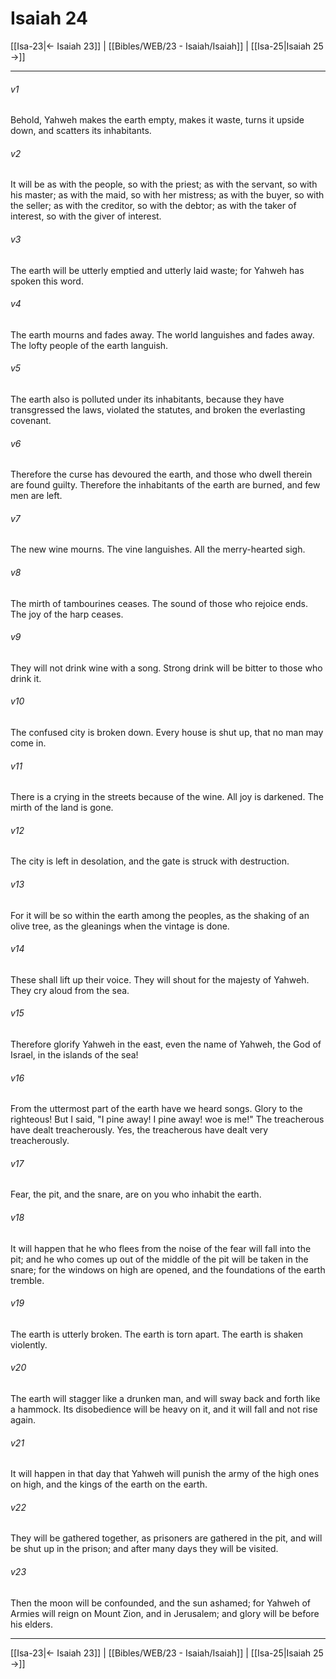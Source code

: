 # Isaiah 24

[[Isa-23|← Isaiah 23]] | [[Bibles/WEB/23 - Isaiah/Isaiah]] | [[Isa-25|Isaiah 25 →]]
***



###### v1 
Behold, Yahweh makes the earth empty, makes it waste, turns it upside down, and scatters its inhabitants. 

###### v2 
It will be as with the people, so with the priest; as with the servant, so with his master; as with the maid, so with her mistress; as with the buyer, so with the seller; as with the creditor, so with the debtor; as with the taker of interest, so with the giver of interest. 

###### v3 
The earth will be utterly emptied and utterly laid waste; for Yahweh has spoken this word. 

###### v4 
The earth mourns and fades away. The world languishes and fades away. The lofty people of the earth languish. 

###### v5 
The earth also is polluted under its inhabitants, because they have transgressed the laws, violated the statutes, and broken the everlasting covenant. 

###### v6 
Therefore the curse has devoured the earth, and those who dwell therein are found guilty. Therefore the inhabitants of the earth are burned, and few men are left. 

###### v7 
The new wine mourns. The vine languishes. All the merry-hearted sigh. 

###### v8 
The mirth of tambourines ceases. The sound of those who rejoice ends. The joy of the harp ceases. 

###### v9 
They will not drink wine with a song. Strong drink will be bitter to those who drink it. 

###### v10 
The confused city is broken down. Every house is shut up, that no man may come in. 

###### v11 
There is a crying in the streets because of the wine. All joy is darkened. The mirth of the land is gone. 

###### v12 
The city is left in desolation, and the gate is struck with destruction. 

###### v13 
For it will be so within the earth among the peoples, as the shaking of an olive tree, as the gleanings when the vintage is done. 

###### v14 
These shall lift up their voice. They will shout for the majesty of Yahweh. They cry aloud from the sea. 

###### v15 
Therefore glorify Yahweh in the east, even the name of Yahweh, the God of Israel, in the islands of the sea! 

###### v16 
From the uttermost part of the earth have we heard songs. Glory to the righteous! But I said, "I pine away! I pine away! woe is me!" The treacherous have dealt treacherously. Yes, the treacherous have dealt very treacherously. 

###### v17 
Fear, the pit, and the snare, are on you who inhabit the earth. 

###### v18 
It will happen that he who flees from the noise of the fear will fall into the pit; and he who comes up out of the middle of the pit will be taken in the snare; for the windows on high are opened, and the foundations of the earth tremble. 

###### v19 
The earth is utterly broken. The earth is torn apart. The earth is shaken violently. 

###### v20 
The earth will stagger like a drunken man, and will sway back and forth like a hammock. Its disobedience will be heavy on it, and it will fall and not rise again. 

###### v21 
It will happen in that day that Yahweh will punish the army of the high ones on high, and the kings of the earth on the earth. 

###### v22 
They will be gathered together, as prisoners are gathered in the pit, and will be shut up in the prison; and after many days they will be visited. 

###### v23 
Then the moon will be confounded, and the sun ashamed; for Yahweh of Armies will reign on Mount Zion, and in Jerusalem; and glory will be before his elders.

***
[[Isa-23|← Isaiah 23]] | [[Bibles/WEB/23 - Isaiah/Isaiah]] | [[Isa-25|Isaiah 25 →]]
